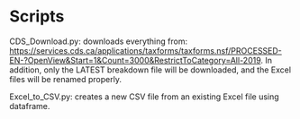 # Scripts
CDS_Download.py:
downloads everything from:
https://services.cds.ca/applications/taxforms/taxforms.nsf/PROCESSED-EN-?OpenView&Start=1&Count=3000&RestrictToCategory=All-2019. In addition, only the LATEST breakdown file will be downloaded, and the Excel files will be renamed properly.

Excel_to_CSV.py:
creates a new CSV file from an existing Excel file using dataframe.
